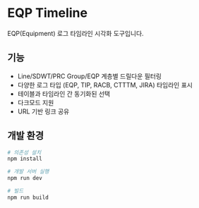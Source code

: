 # EQP Timeline

EQP(Equipment) 로그 타임라인 시각화 도구입니다.

## 기능

- Line/SDWT/PRC Group/EQP 계층별 드릴다운 필터링
- 다양한 로그 타입 (EQP, TIP, RACB, CTTTM, JIRA) 타임라인 표시
- 테이블과 타임라인 간 동기화된 선택
- 다크모드 지원
- URL 기반 링크 공유

## 개발 환경

```bash
# 의존성 설치
npm install

# 개발 서버 실행
npm run dev

# 빌드
npm run build
```
